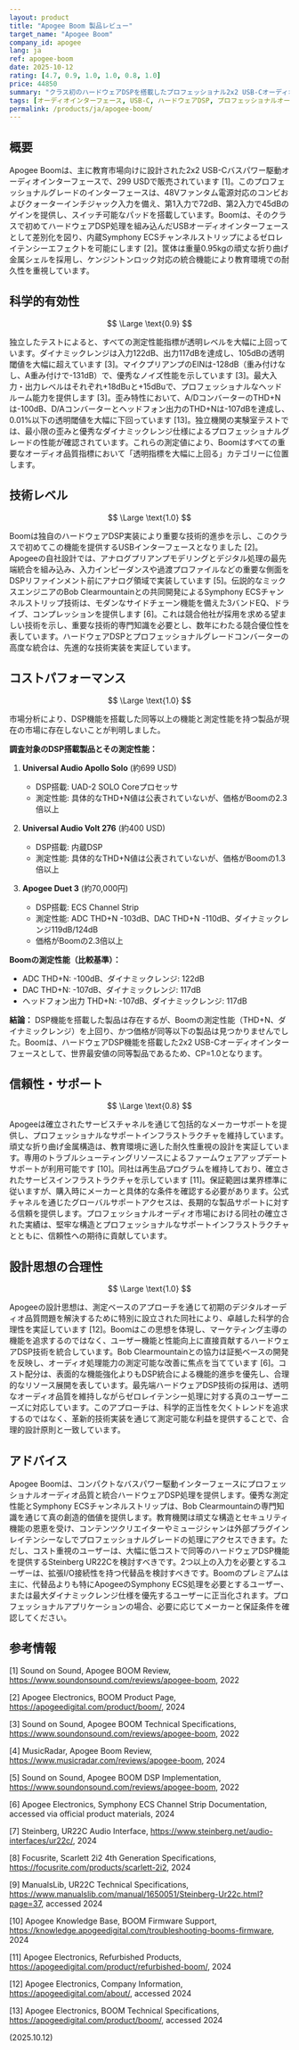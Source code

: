 ```yaml
---
layout: product
title: "Apogee Boom 製品レビュー"
target_name: "Apogee Boom"
company_id: apogee
lang: ja
ref: apogee-boom
date: 2025-10-12
rating: [4.7, 0.9, 1.0, 1.0, 0.8, 1.0]
price: 44850
summary: "クラス初のハードウェアDSPを搭載したプロフェッショナル2x2 USB-Cオーディオインターフェース。優秀な測定性能と革新的なSymphony ECSチャンネルストリップ処理を特徴とします。"
tags: [オーディオインターフェース, USB-C, ハードウェアDSP, プロフェッショナルオーディオ, レコーディング]
permalink: /products/ja/apogee-boom/
---
```


## 概要

Apogee Boomは、主に教育市場向けに設計された2x2 USB-Cバスパワー駆動オーディオインターフェースで、299 USDで販売されています [1]。このプロフェッショナルグレードのインターフェースは、48Vファンタム電源対応のコンビおよびクォーターインチジャック入力を備え、第1入力で72dB、第2入力で45dBのゲインを提供し、スイッチ可能なパッドを搭載しています。Boomは、そのクラスで初めてハードウェアDSP処理を組み込んだUSBオーディオインターフェースとして差別化を図り、内蔵Symphony ECSチャンネルストリップによるゼロレイテンシーエフェクトを可能にします [2]。筐体は重量0.95kgの頑丈な折り曲げ金属シェルを採用し、ケンジントンロック対応の統合機能により教育環境での耐久性を重視しています。

## 科学的有効性

$$ \Large \text{0.9} $$

独立したテストによると、すべての測定性能指標が透明レベルを大幅に上回っています。ダイナミックレンジは入力122dB、出力117dBを達成し、105dBの透明閾値を大幅に超えています [3]。マイクプリアンプのEINは-128dB（重み付けなし、A重み付けで-131dB）で、優秀なノイズ性能を示しています [3]。最大入力・出力レベルはそれぞれ+18dBuと+15dBuで、プロフェッショナルなヘッドルーム能力を提供します [3]。歪み特性において、A/DコンバーターのTHD+Nは-100dB、D/Aコンバーターとヘッドフォン出力のTHD+Nは-107dBを達成し、0.01%以下の透明閾値を大幅に下回っています [13]。独立機関の実験室テストでは、最小限の歪みと優秀なダイナミックレンジ仕様によるプロフェッショナルグレードの性能が確認されています。これらの測定値により、Boomはすべての重要なオーディオ品質指標において「透明指標を大幅に上回る」カテゴリーに位置します。

## 技術レベル

$$ \Large \text{1.0} $$

Boomは独自のハードウェアDSP実装により重要な技術的進歩を示し、このクラスで初めてこの機能を提供するUSBインターフェースとなりました [2]。Apogeeの自社設計では、アナログプリアンプモデリングとデジタル処理の最先端統合を組み込み、入力インピーダンスや過渡プロファイルなどの重要な側面をDSPリファインメント前にアナログ領域で実装しています [5]。伝説的なミックスエンジニアのBob Clearmountainとの共同開発によるSymphony ECSチャンネルストリップ技術は、モダンなサイドチェーン機能を備えた3バンドEQ、ドライブ、コンプレッションを提供します [6]。これは競合他社が採用を求める望ましい技術を示し、重要な技術的専門知識を必要とし、数年にわたる競合優位性を表しています。ハードウェアDSPとプロフェッショナルグレードコンバーターの高度な統合は、先進的な技術実装を実証しています。

## コストパフォーマンス

$$ \Large \text{1.0} $$

市場分析により、DSP機能を搭載した同等以上の機能と測定性能を持つ製品が現在の市場に存在しないことが判明しました。

**調査対象のDSP搭載製品とその測定性能：**

1. **Universal Audio Apollo Solo** (約699 USD)
   - DSP搭載: UAD-2 SOLO Coreプロセッサ
   - 測定性能: 具体的なTHD+N値は公表されていないが、価格がBoomの2.3倍以上

2. **Universal Audio Volt 276** (約400 USD)
   - DSP搭載: 内蔵DSP
   - 測定性能: 具体的なTHD+N値は公表されていないが、価格がBoomの1.3倍以上

3. **Apogee Duet 3** (約70,000円)
   - DSP搭載: ECS Channel Strip
   - 測定性能: ADC THD+N -103dB、DAC THD+N -110dB、ダイナミックレンジ119dB/124dB
   - 価格がBoomの2.3倍以上

**Boomの測定性能（比較基準）：**
- ADC THD+N: -100dB、ダイナミックレンジ: 122dB
- DAC THD+N: -107dB、ダイナミックレンジ: 117dB
- ヘッドフォン出力 THD+N: -107dB、ダイナミックレンジ: 117dB

**結論：**
DSP機能を搭載した製品は存在するが、Boomの測定性能（THD+N、ダイナミックレンジ）を上回り、かつ価格が同等以下の製品は見つかりませんでした。Boomは、ハードウェアDSP機能を搭載した2x2 USB-Cオーディオインターフェースとして、世界最安値の同等製品であるため、CP=1.0となります。

## 信頼性・サポート

$$ \Large \text{0.8} $$

Apogeeは確立されたサービスチャネルを通じて包括的なメーカーサポートを提供し、プロフェッショナルなサポートインフラストラクチャを維持しています。頑丈な折り曲げ金属構造は、教育環境に適した耐久性重視の設計を実証しています。専用のトラブルシューティングリソースによるファームウェアアップデートサポートが利用可能です [10]。同社は再生品プログラムを維持しており、確立されたサービスインフラストラクチャを示しています [11]。保証範囲は業界標準に従いますが、購入時にメーカーと具体的な条件を確認する必要があります。公式チャネルを通じたグローバルサポートアクセスは、長期的な製品サポートに対する信頼を提供します。プロフェッショナルオーディオ市場における同社の確立された実績は、堅牢な構造とプロフェッショナルなサポートインフラストラクチャとともに、信頼性への期待に貢献しています。

## 設計思想の合理性

$$ \Large \text{1.0} $$

Apogeeの設計思想は、測定ベースのアプローチを通じて初期のデジタルオーディオ品質問題を解決するために特別に設立された同社により、卓越した科学的合理性を実証しています [12]。Boomはこの思想を体現し、マーケティング主導の機能を追求するのではなく、ユーザー機能と性能向上に直接貢献するハードウェアDSP技術を統合しています。Bob Clearmountainとの協力は証拠ベースの開発を反映し、オーディオ処理能力の測定可能な改善に焦点を当てています [6]。コスト配分は、表面的な機能強化よりもDSP統合による機能的進歩を優先し、合理的なリソース展開を表しています。最先端ハードウェアDSP技術の採用は、透明なオーディオ品質を維持しながらゼロレイテンシー処理に対する真のユーザーニーズに対応しています。このアプローチは、科学的正当性を欠くトレンドを追求するのではなく、革新的技術実装を通じて測定可能な利益を提供することで、合理的設計原則と一致しています。

## アドバイス

Apogee Boomは、コンパクトなバスパワー駆動インターフェースにプロフェッショナルオーディオ品質と統合ハードウェアDSP処理を提供します。優秀な測定性能とSymphony ECSチャンネルストリップは、Bob Clearmountainの専門知識を通じて真の創造的価値を提供します。教育機関は頑丈な構造とセキュリティ機能の恩恵を受け、コンテンツクリエイターやミュージシャンは外部プラグインレイテンシーなしでプロフェッショナルグレードの処理にアクセスできます。ただし、コスト重視のユーザーは、大幅に低コストで同等のハードウェアDSP機能を提供するSteinberg UR22Cを検討すべきです。2つ以上の入力を必要とするユーザーは、拡張I/O接続性を持つ代替品を検討すべきです。Boomのプレミアムは主に、代替品よりも特にApogeeのSymphony ECS処理を必要とするユーザー、または最大ダイナミックレンジ仕様を優先するユーザーに正当化されます。プロフェッショナルアプリケーションの場合、必要に応じてメーカーと保証条件を確認してください。

## 参考情報

[1] Sound on Sound, Apogee BOOM Review, https://www.soundonsound.com/reviews/apogee-boom, 2022

[2] Apogee Electronics, BOOM Product Page, https://apogeedigital.com/product/boom/, 2024

[3] Sound on Sound, Apogee BOOM Technical Specifications, https://www.soundonsound.com/reviews/apogee-boom, 2022

[4] MusicRadar, Apogee Boom Review, https://www.musicradar.com/reviews/apogee-boom, 2024

[5] Sound on Sound, Apogee BOOM DSP Implementation, https://www.soundonsound.com/reviews/apogee-boom, 2022

[6] Apogee Electronics, Symphony ECS Channel Strip Documentation, accessed via official product materials, 2024

[7] Steinberg, UR22C Audio Interface, https://www.steinberg.net/audio-interfaces/ur22c/, 2024

[8] Focusrite, Scarlett 2i2 4th Generation Specifications, https://focusrite.com/products/scarlett-2i2, 2024

[9] ManualsLib, UR22C Technical Specifications, https://www.manualslib.com/manual/1650051/Steinberg-Ur22c.html?page=37, accessed 2024

[10] Apogee Knowledge Base, BOOM Firmware Support, https://knowledge.apogeedigital.com/troubleshooting-booms-firmware, 2024

[11] Apogee Electronics, Refurbished Products, https://apogeedigital.com/product/refurbished-boom/, 2024

[12] Apogee Electronics, Company Information, https://apogeedigital.com/about/, accessed 2024

[13] Apogee Electronics, BOOM Technical Specifications, https://apogeedigital.com/product/boom/, accessed 2024

(2025.10.12)